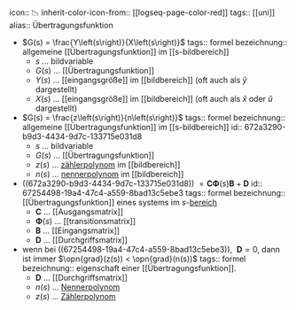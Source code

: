 icon:: 📉
inherit-color-icon-from:: [[logseq-page-color-red]]
tags:: [[uni]] 
alias:: Übertragungsfunktion

- $G(s) = \frac{Y\left(s\right)}{X\left(s\right)}$
  tags:: formel
  bezeichnung:: allgemeine [[Übertragungsfunktion]] im [[s-bildbereich]]
	- $s$ ... bildvariable
	- $G(s)$ ... [[Übertragungsfunktion]]
	- $Y(s)$ ... [[eingangsgröße]] im [[bildbereich]] (oft auch als $\hat{y}$ dargestellt)
	- $X(s)$ ... [[eingangsgröße]] im [[bildbereich]] (oft auch als $\hat{x}$ oder $\hat{u}$ dargestellt)
- $G(s) = \frac{z\left(s\right)}{n\left(s\right)}$
  tags:: formel
  bezeichnung:: allgemeine [[Übertragungsfunktion]] im [[s-bildbereich]]
  id:: 672a3290-b9d3-4434-9d7c-133715e031d8
	- $s$ ... bildvariable
	- $G(s)$ ... [[Übertragungsfunktion]]
	- $z(s)$ ... [zählerpolynom]([[polynom]]) im [[bildbereich]]
	- $n(s)$ ... [nennerpolynom]([[polynom]]) im [[bildbereich]]
- ((672a3290-b9d3-4434-9d7c-133715e031d8)) $= \mathbf{C} \mathbf{\Phi}(s) \mathbf{B} +\mathbf{D}$
  id:: 67254498-19a4-47c4-a559-8bad13c5ebe3
  tags:: formel
  bezeichnung:: [[Übertragungsfunktion]] eines systems im $s$-[bereich]([[laplacetransformiert]])
	- $\mathbf{C}$ ... [[Ausgangsmatrix]]
	- $\mathbf{\Phi}(s)$ ... [[transitionsmatrix]]
	- $\mathbf{B}$ ... [[Eingangsmatrix]]
	- $\mathbf{D}$ ... [[Durchgriffsmatrix]]
- wenn bei ((67254498-19a4-47c4-a559-8bad13c5ebe3)), $~\mathbf{D} = 0$, dann ist immer $\opn{grad}(z(s)) < \opn{grad}(n(s))$ 
  tags:: formel
  bezeichnung:: eigenschaft einer [[Übertragungsfunktion]].
	- $\mathbf{D}$ ... [[Durchgriffsmatrix]]
	- $n(s)$ ... [Nennerpolynom]([[polynom]])
	- $z(s)$ ... [Zählerpolynom]([[polynom]])